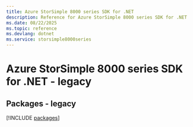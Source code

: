 ```yaml
---
title: Azure StorSimple 8000 series SDK for .NET
description: Reference for Azure StorSimple 8000 series SDK for .NET
ms.date: 08/22/2025
ms.topic: reference
ms.devlang: dotnet
ms.service: storsimple8000series
---
```

# Azure StorSimple 8000 series SDK for .NET - legacy
## Packages - legacy
[!INCLUDE [packages](storsimple-8000-series-index.md)]